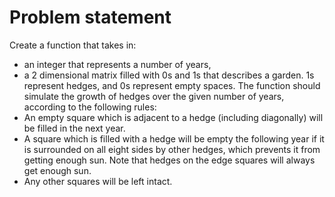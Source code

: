 # Problem statement
Create a function that takes in:
* an integer that represents a number of years,
* a 2 dimensional matrix filled with 0s and 1s that describes a garden. 1s represent hedges, and 0s represent empty spaces.
The function should simulate the growth of hedges over the given number of years, according to the following rules:
* An empty square which is adjacent to a hedge (including diagonally) will be filled in the next year.
* A square which is filled with a hedge will be empty the following year if it is surrounded on all eight sides by other hedges, which prevents it from getting enough sun. Note that hedges on the edge squares will always get enough sun.
* Any other squares will be left intact.

